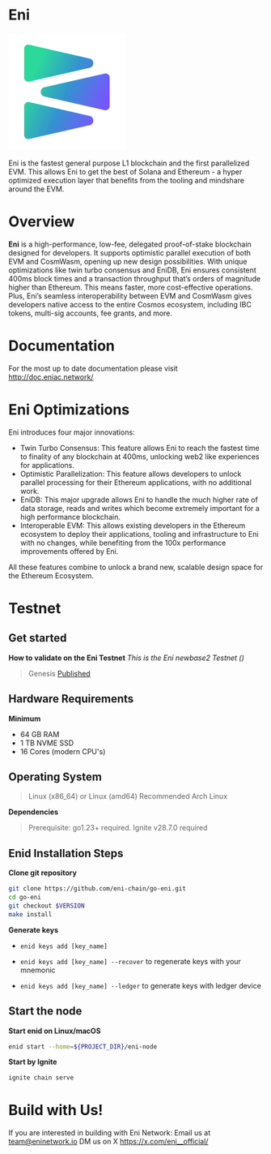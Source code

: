 # Eni

![Banner!](assets/EniLogo.png)

Eni is the fastest general purpose L1 blockchain and the first parallelized EVM. This allows Eni to get the best of Solana and Ethereum - a hyper optimized execution layer that benefits from the tooling and mindshare around the EVM.

# Overview
**Eni** is a high-performance, low-fee, delegated proof-of-stake blockchain designed for developers. It supports optimistic parallel execution of both EVM and CosmWasm, opening up new design possibilities. With unique optimizations like twin turbo consensus and EniDB, Eni ensures consistent 400ms block times and a transaction throughput that’s orders of magnitude higher than Ethereum. This means faster, more cost-effective operations. Plus, Eni’s seamless interoperability between EVM and CosmWasm gives developers native access to the entire Cosmos ecosystem, including IBC tokens, multi-sig accounts, fee grants, and more.

# Documentation
For the most up to date documentation please visit http://doc.eniac.network/

# Eni Optimizations
Eni introduces four major innovations:

- Twin Turbo Consensus: This feature allows Eni to reach the fastest time to finality of any blockchain at 400ms, unlocking web2 like experiences for applications.
- Optimistic Parallelization: This feature allows developers to unlock parallel processing for their Ethereum applications, with no additional work.
- EniDB: This major upgrade allows Eni to handle the much higher rate of data storage, reads and writes which become extremely important for a high performance blockchain.
- Interoperable EVM: This allows existing developers in the Ethereum ecosystem to deploy their applications, tooling and infrastructure to Eni with no changes, while benefiting from the 100x performance improvements offered by Eni.

All these features combine to unlock a brand new, scalable design space for the Ethereum Ecosystem.

# Testnet
## Get started
**How to validate on the Eni Testnet**
*This is the Eni newbase2 Testnet ()*

> Genesis [Published](https://github.com/eni-chain/go-eni/blob/newbase2/eni-node/config/genesis.json)

## Hardware Requirements
**Minimum**
* 64 GB RAM
* 1 TB NVME SSD
* 16 Cores (modern CPU's)

## Operating System

> Linux (x86_64) or Linux (amd64) Recommended Arch Linux

**Dependencies**
> Prerequisite: 
> go1.23+ required. 
> Ignite v28.7.0 required


## Enid Installation Steps

**Clone git repository**

```bash
git clone https://github.com/eni-chain/go-eni.git
cd go-eni
git checkout $VERSION
make install
```
**Generate keys**

* `enid keys add [key_name]`

* `enid keys add [key_name] --recover` to regenerate keys with your mnemonic

* `enid keys add [key_name] --ledger` to generate keys with ledger device

## Start the node

**Start enid on Linux/macOS**
```bash
enid start --home=${PROJECT_DIR}/eni-node
```


**Start by Ignite**

```bash 
ignite chain serve
```
# Build with Us!
If you are interested in building with Eni Network:
Email us at team@eninetwork.io
DM us on X https://x.com/eni__official/
